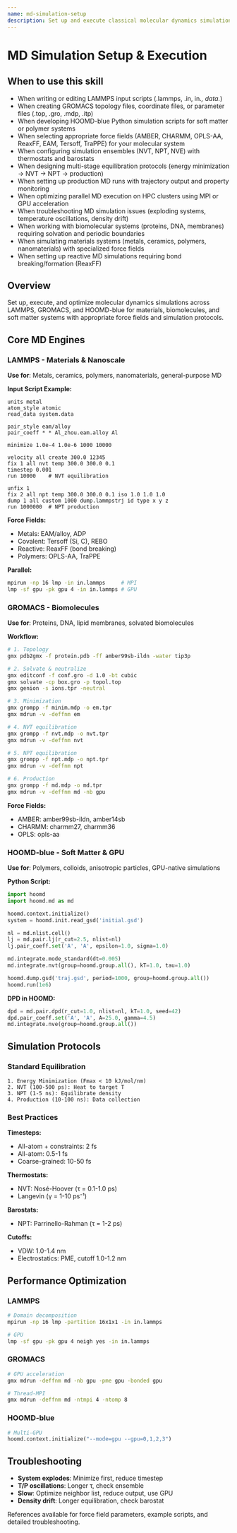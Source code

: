 ```yaml
---
name: md-simulation-setup
description: Set up and execute classical molecular dynamics simulations using LAMMPS, GROMACS, and HOOMD-blue for atomistic modeling of materials, biomolecules, and soft matter systems. Use this skill when writing or editing LAMMPS input scripts (.lammps, .in, in.*, data.*), GROMACS topology files (.top, .gro, .mdp, .itp), or HOOMD-blue Python simulation scripts (.py). Use when selecting and parameterizing force fields (AMBER, CHARMM, OPLS-AA, ReaxFF, EAM, Tersoff, TraPPE) for specific molecular systems. Use when configuring simulation ensembles (NVT, NPT, NVE) with appropriate thermostats (Nosé-Hoover, Langevin, Berendsen) and barostats (Parrinello-Rahman, MTK). Use when designing equilibration protocols including energy minimization, temperature ramping, and density equilibration. Use when setting up production MD runs with trajectory output, property monitoring, and convergence checking. Use when optimizing MD performance through domain decomposition, GPU acceleration, or MPI parallelization on HPC clusters. Use when troubleshooting simulation instabilities, temperature/pressure oscillations, or performance bottlenecks in molecular dynamics workflows.
---
```


# MD Simulation Setup & Execution

## When to use this skill

- When writing or editing LAMMPS input scripts (.lammps, .in, in.*, data.*)
- When creating GROMACS topology files, coordinate files, or parameter files (.top, .gro, .mdp, .itp)
- When developing HOOMD-blue Python simulation scripts for soft matter or polymer systems
- When selecting appropriate force fields (AMBER, CHARMM, OPLS-AA, ReaxFF, EAM, Tersoff, TraPPE) for your molecular system
- When configuring simulation ensembles (NVT, NPT, NVE) with thermostats and barostats
- When designing multi-stage equilibration protocols (energy minimization → NVT → NPT → production)
- When setting up production MD runs with trajectory output and property monitoring
- When optimizing parallel MD execution on HPC clusters using MPI or GPU acceleration
- When troubleshooting MD simulation issues (exploding systems, temperature oscillations, density drift)
- When working with biomolecular systems (proteins, DNA, membranes) requiring solvation and periodic boundaries
- When simulating materials systems (metals, ceramics, polymers, nanomaterials) with specialized force fields
- When setting up reactive MD simulations requiring bond breaking/formation (ReaxFF)

## Overview

Set up, execute, and optimize molecular dynamics simulations across LAMMPS, GROMACS, and HOOMD-blue for materials, biomolecules, and soft matter systems with appropriate force fields and simulation protocols.

## Core MD Engines

### LAMMPS - Materials & Nanoscale

**Use for**: Metals, ceramics, polymers, nanomaterials, general-purpose MD

**Input Script Example:**
```lammps
units metal
atom_style atomic
read_data system.data

pair_style eam/alloy
pair_coeff * * Al_zhou.eam.alloy Al

minimize 1.0e-4 1.0e-6 1000 10000

velocity all create 300.0 12345
fix 1 all nvt temp 300.0 300.0 0.1
timestep 0.001
run 10000    # NVT equilibration

unfix 1
fix 2 all npt temp 300.0 300.0 0.1 iso 1.0 1.0 1.0
dump 1 all custom 1000 dump.lammpstrj id type x y z
run 1000000  # NPT production
```

**Force Fields:**
- Metals: EAM/alloy, ADP
- Covalent: Tersoff (Si, C), REBO
- Reactive: ReaxFF (bond breaking)
- Polymers: OPLS-AA, TraPPE

**Parallel:**
```bash
mpirun -np 16 lmp -in in.lammps     # MPI
lmp -sf gpu -pk gpu 4 -in in.lammps # GPU
```

### GROMACS - Biomolecules

**Use for**: Proteins, DNA, lipid membranes, solvated biomolecules

**Workflow:**
```bash
# 1. Topology
gmx pdb2gmx -f protein.pdb -ff amber99sb-ildn -water tip3p

# 2. Solvate & neutralize
gmx editconf -f conf.gro -d 1.0 -bt cubic
gmx solvate -cp box.gro -p topol.top
gmx genion -s ions.tpr -neutral

# 3. Minimization
gmx grompp -f minim.mdp -o em.tpr
gmx mdrun -v -deffnm em

# 4. NVT equilibration
gmx grompp -f nvt.mdp -o nvt.tpr
gmx mdrun -v -deffnm nvt

# 5. NPT equilibration
gmx grompp -f npt.mdp -o npt.tpr
gmx mdrun -v -deffnm npt

# 6. Production
gmx grompp -f md.mdp -o md.tpr
gmx mdrun -v -deffnm md -nb gpu
```

**Force Fields:**
- AMBER: amber99sb-ildn, amber14sb
- CHARMM: charmm27, charmm36
- OPLS: opls-aa

### HOOMD-blue - Soft Matter & GPU

**Use for**: Polymers, colloids, anisotropic particles, GPU-native simulations

**Python Script:**
```python
import hoomd
import hoomd.md as md

hoomd.context.initialize()
system = hoomd.init.read_gsd('initial.gsd')

nl = md.nlist.cell()
lj = md.pair.lj(r_cut=2.5, nlist=nl)
lj.pair_coeff.set('A', 'A', epsilon=1.0, sigma=1.0)

md.integrate.mode_standard(dt=0.005)
md.integrate.nvt(group=hoomd.group.all(), kT=1.0, tau=1.0)

hoomd.dump.gsd('traj.gsd', period=1000, group=hoomd.group.all())
hoomd.run(1e6)
```

**DPD in HOOMD:**
```python
dpd = md.pair.dpd(r_cut=1.0, nlist=nl, kT=1.0, seed=42)
dpd.pair_coeff.set('A', 'A', A=25.0, gamma=4.5)
md.integrate.nve(group=hoomd.group.all())
```

## Simulation Protocols

### Standard Equilibration
```
1. Energy Minimization (Fmax < 10 kJ/mol/nm)
2. NVT (100-500 ps): Heat to target T
3. NPT (1-5 ns): Equilibrate density
4. Production (10-100 ns): Data collection
```

### Best Practices

**Timesteps:**
- All-atom + constraints: 2 fs
- All-atom: 0.5-1 fs
- Coarse-grained: 10-50 fs

**Thermostats:**
- NVT: Nosé-Hoover (τ = 0.1-1.0 ps)
- Langevin (γ = 1-10 ps⁻¹)

**Barostats:**
- NPT: Parrinello-Rahman (τ = 1-2 ps)

**Cutoffs:**
- VDW: 1.0-1.4 nm
- Electrostatics: PME, cutoff 1.0-1.2 nm

## Performance Optimization

### LAMMPS
```bash
# Domain decomposition
mpirun -np 16 lmp -partition 16x1x1 -in in.lammps

# GPU
lmp -sf gpu -pk gpu 4 neigh yes -in in.lammps
```

### GROMACS
```bash
# GPU acceleration
gmx mdrun -deffnm md -nb gpu -pme gpu -bonded gpu

# Thread-MPI
gmx mdrun -deffnm md -ntmpi 4 -ntomp 8
```

### HOOMD-blue
```python
# Multi-GPU
hoomd.context.initialize("--mode=gpu --gpu=0,1,2,3")
```

## Troubleshooting

- **System explodes**: Minimize first, reduce timestep
- **T/P oscillations**: Longer τ, check ensemble
- **Slow**: Optimize neighbor list, reduce output, use GPU
- **Density drift**: Longer equilibration, check barostat

References available for force field parameters, example scripts, and detailed troubleshooting.
